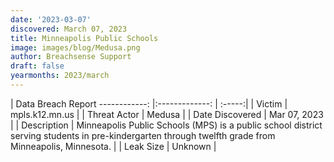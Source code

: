 ```yaml
---
date: '2023-03-07'
discovered: March 07, 2023
title: Minneapolis Public Schools
image: images/blog/Medusa.png
author: Breachsense Support
draft: false
yearmonths: 2023/march
---
```



| Data Breach Report
------------:     |:-------------:    | :-----:|
| Victim      | mpls.k12.mn.us      | 
| Threat Actor      | Medusa      | 
| Date Discovered      | Mar 07, 2023      | 
| Description      | Minneapolis Public Schools (MPS) is a public school district serving students in pre-kindergarten through twelfth grade from Minneapolis, Minnesota.      | 
| Leak Size      | Unknown      | 

